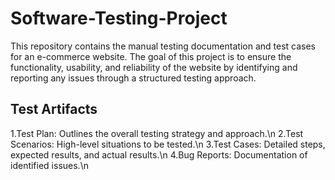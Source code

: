 # Software-Testing-Project
This repository contains the manual testing documentation and test cases for an e-commerce website. The goal of this project is to ensure the functionality, usability, and reliability of the website by identifying and reporting any issues through a structured testing approach.

<h2>Test Artifacts</h2>

1.Test Plan: Outlines the overall testing strategy and approach.\n
2.Test Scenarios: High-level situations to be tested.\n
3.Test Cases: Detailed steps, expected results, and actual results.\n
4.Bug Reports: Documentation of identified issues.\n
